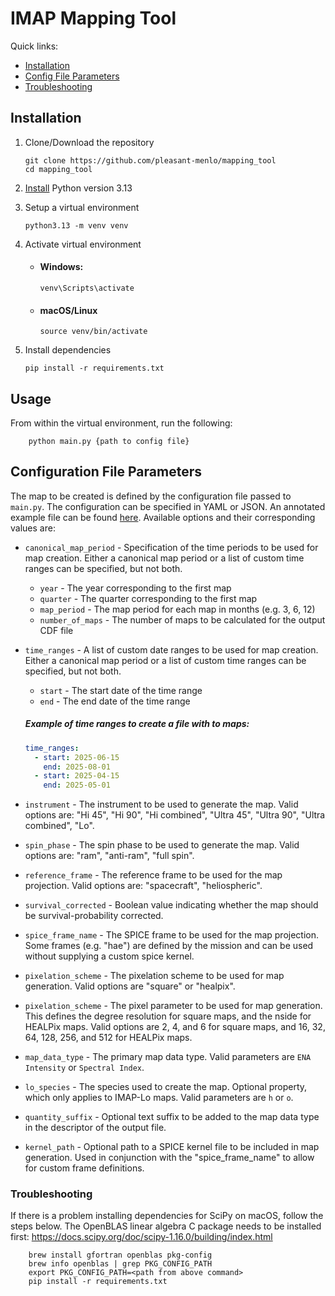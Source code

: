 # IMAP Mapping Tool

Quick links:
* [Installation](#installation)
* [Config File Parameters](#config-file-parameters)
* [Troubleshooting](#installation-issues)

## Installation

1. Clone/Download the repository
     ```shell
    git clone https://github.com/pleasant-menlo/mapping_tool
    cd mapping_tool
     ```

2. [Install](https://www.python.org/downloads/) Python version 3.13


3. Setup a virtual environment
    ```shell
    python3.13 -m venv venv 
    ```
4. Activate virtual environment
    * #### Windows: 
        ```shell
        venv\Scripts\activate
        ```
    * #### macOS/Linux 
        ```shell 
        source venv/bin/activate
        ```
      
5. Install dependencies
     ```shell
    pip install -r requirements.txt
    ```

## Usage
From within the virtual environment, run the following:
```shell
    python main.py {path to config file}
```

## Configuration File Parameters
The map to be created is defined by the configuration file passed to `main.py`. The configuration can be specified in YAML or JSON. An annotated example file can be found [here](./example_config_file.yaml). Available options and their corresponding values are:
* `canonical_map_period` - Specification of the time periods to be used for map creation. Either a canonical map period or a list of custom time ranges can be specified, but not both.
  * `year` - The year corresponding to the first map
  * `quarter` - The quarter corresponding to the first map
  * `map_period` - The map period for each map in months (e.g. 3, 6, 12)
  * `number_of_maps` - The number of maps to be calculated for the output CDF file


* `time_ranges` -  A list of custom date ranges to be used for map creation. Either a canonical map period or a list of custom time ranges can be specified, but not both.
  * `start` - The start date of the time range
  * `end` - The end date of the time range
  ##### Example of time ranges to create a file with to maps:
    ```yaml
    time_ranges:
      - start: 2025-06-15 
        end: 2025-08-01
      - start: 2025-04-15 
        end: 2025-05-01
    ```

* `instrument` - The instrument to be used to generate the map. Valid options are: "Hi 45", "Hi 90", "Hi combined", "Ultra 45", "Ultra 90", "Ultra combined", "Lo".


* `spin_phase` - The spin phase to be used to generate the map. Valid options are: "ram", "anti-ram", "full spin".


* `reference_frame` - The reference frame to be used for the map projection. Valid options are: "spacecraft", "heliospheric".


* `survival_corrected` - Boolean value indicating whether the map should be survival-probability corrected.


* `spice_frame_name` - The SPICE frame to be used for the map projection. Some frames (e.g. "hae") are defined by the mission and can be used without supplying a custom spice kernel.


* `pixelation_scheme` - The pixelation scheme to be used for map generation. Valid options are "square" or "healpix".


* `pixelation_scheme` - The pixel parameter to be used for map generation. This defines the degree resolution for square maps, and the nside for HEALPix maps. Valid options are 2, 4, and 6 for square maps, and 16, 32, 64, 128, 256, and 512 for HEALPix maps.


* `map_data_type` - The primary map data type. Valid parameters are `ENA Intensity` or `Spectral Index`.


* `lo_species` - The species used to create the map. Optional property, which only applies to IMAP-Lo maps. Valid parameters are `h` or `o`.


* `quantity_suffix` - Optional text suffix to be added to the map data type in the descriptor of the output file.


* `kernel_path` - Optional path to a SPICE kernel file to be included in map generation. Used in conjunction with the "spice_frame_name" to allow for custom frame definitions.


### Troubleshooting
If there is a problem installing dependencies for SciPy on macOS, follow the steps below. The OpenBLAS linear algebra C package needs to be installed
first: https://docs.scipy.org/doc/scipy-1.16.0/building/index.html

```shell
    brew install gfortran openblas pkg-config
    brew info openblas | grep PKG_CONFIG_PATH
    export PKG_CONFIG_PATH=<path from above command>
    pip install -r requirements.txt
```


